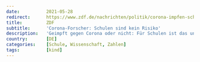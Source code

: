 ```yaml
---
date:          2021-05-28
redirect:      https://www.zdf.de/nachrichten/politik/corona-impfen-schulen-keine-pandemietreiber-100.html
title:         ZDF
subtitle:      'Corona-Forscher: Schulen sind kein Risiko'
description:   'Geimpft gegen Corona oder nicht: Für Schulen ist das unerheblich. Münchner Forscher belegen: Es gibt dort keine Ansteckungsgefahr durch Schüler.'
country:       [DE]
categories:    [Schule, Wissenschaft, Zahlen]
tags:          [kind]
---
```

